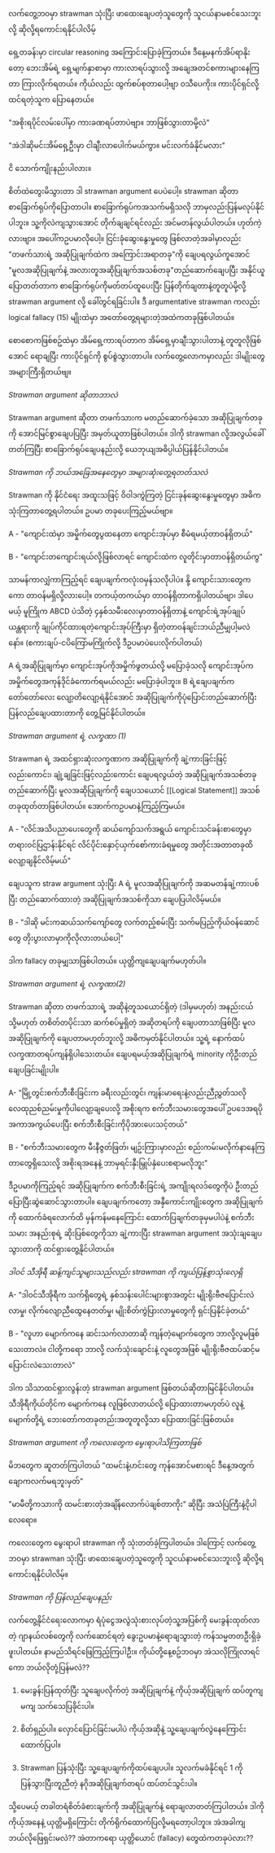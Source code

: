 လက်တွေ့ဘဝမှာ strawman သုံးပြီး ဖာထေးချေပတဲ့သူတွေကို သူငယ်နာမစင်သေးဘူးလို့ ဆိုလို့ရကောင်းရနိုင်ပါလိမ့်

ရှေ့တခန်းမှာ circular reasoning အကြောင်းပြောခဲ့ကြတယ်။ ဒီနေ့မနက်အိပ်ရာနိုးတော့ ဘေးအိမ်ရဲ့ ရှေ့မျက်နှာစာမှာ ကားလာရပ်သွားလို့ အချေအတင်စကားများနေကြတာ ကြားလိုက်ရတယ်။ ကိုယ်လည်း ထွက်စပ်စုတာပေါ့ဗျာ ဝသီပေကိုး။ ကားပိုင်ရှင်လို့ထင်ရတဲ့သူက ပြောနေတယ်။

"အစိုးရပိုင်လမ်းပေါ်မှာ ကားခဏရပ်တာပဲဗျာ။ ဘာဖြစ်သွားတာမို့လဲ"

"အဲဒါဆိုမင်းအိမ်ရှေ့ဦးမှာ ငါချီးလာပေါက်မယ်ကွာ။ မင်းလက်ခံနိုင်မလား"

ငိ သောက်ကျိုးနည်းပါလား။

စိတ်ထဲတွေးမိသွားတာ ဒါ strawman argument ပေပဲပေါ့။ strawman ဆိုတာ စာခြောက်ရုပ်ကိုပြောတာပါ။ စာခြောက်ရုပ်ကအသက်မရှိသလို ဘာမှလည်းပြန်မလုပ်နိုင်ပါဘူး။ သူ့ကိုလဲကျသွားအောင် တိုက်ချချင်ရင်လည်း အင်မတန်လွယ်ပါတယ်။ ဟုတ်ကဲ့လားဗျာ။ အပေါ်ကဥပမာလိုပေါ့။ ငြင်းခုံဆွေးနွေးမှုတွေ ဖြစ်လာတဲ့အခါမှာလည်း "တဖက်သားရဲ့ အဆိုပြုချက်ထဲက အကြောင်းအရာတခု"ကို ချေပရလွယ်ကူအောင် "မူလအဆိုပြုချက်နဲ့ အလားတူအဆို​ပြုချက်အသစ်တခု"တည်ဆောက်ချေပပြီး အနိုင်ယူပြောတတ်တာက စာခြောက်ရုပ်ကိုမတ်တပ်ထူပေးပြီး ပြန်တိုက်ချတာနဲ့တူတူပဲမို့လို့ strawman argument လို့ ခေါ်တွင်ရခြင်းပါ။ ဒီ argumentative strawman ကလည်း logical fallacy (15) မျိုးထဲမှာ အတော်တွေ့ရများတဲ့အထဲကတခုဖြစ်ပါတယ်။

စောစောကဖြစ်စဥ်ထဲမှာ အိမ်ရှေ့ကားရပ်တာက အိမ်ရှေ့မှာချီးသွားပါတာနဲ့ တူတူလိုဖြစ်အောင် ရောချပြီး ကားပိုင်ရှင်ကို စွပ်စွဲသွားတာပါ။ လက်တွေ့လောကမှာလည်း ဒါမျိုးတွေ အများကြီးရှိတယ်ဗျ။

*Strawman argument ဆိုတာဘာလဲ*

Strawman argument ဆိုတာ တဖက်သားက မတည်ဆောက်ခဲ့သော အဆိုပြုချက်တခုကို အောင်မြင်စွာချေပပြပြီး အမှတ်ယူတာဖြစ်ပါတယ်။ ဒါကို strawman လို့အလွယ်ခေါ်တတ်ကြပြီး စာခြောက်ရုပ်ချေပနည်းလို့ ယေဘုယျအဓိပ္ပါယ်ပြန်နိုင်ပါတယ်။

*Strawman ကို ဘယ်အခြေအနေတွေမှာ အများဆုံးတွေ့ရတတ်သလဲ*

Strawman ကို နိုင်ငံရေး အထူးသဖြင့် ဝိဝါဒကွဲကြတဲ့ ငြင်းခုန်ဆွေးနွေးမှုတွေမှာ အဓိကသုံးကြတာတွေ့ရပါတယ်။ ဥပမာ တခုပေးကြည့်မယ်ဗျာ။

A - "ကျောင်းထဲမှာ အမှိုက်တွေပွထနေတာ ကျောင်းအုပ်မှာ စီမံရမယ့်တာဝန်ရှိတယ်"

B - "ကျောင်းတကျောင်းရယ်လို့ဖြစ်လာရင် ကျောင်းထဲက လူတိုင်းမှာတာဝန်ရှိတယ်ကွ"

သာမန်ကာလျှံကာကြည့်ရင် ချေပချက်ကလုံးဝမှန်သလိုပါပဲ။ နို့ ကျောင်းသားတွေကကော တာဝန်မရှိလို့လားပေါ့။ တကယ့်တကယ်မှာ တာဝန်ရှိတာကရှိပါတယ်​ဗျာ၊ ဒါပေမယ့် မူကြိုက ABCD ပဲသိတဲ့ ၄နှစ်သမီးလေးမှာတာဝန်ရှိတာနဲ့ ကျောင်းရဲ့အုပ်ချုပ်ယန္တရားကို ချုပ်ကိုင်ထားရတဲ့ကျောင်းအုပ်ကြီးမှာ ရှိတဲ့တာဝန်ချင်းဘယ်ညီမျှပါ့မလဲနော်။ (စကားချပ်-ငပိကြော်မကြိုက်လို့ ဒီဥပမာပဲပေးလိုက်ပါတယ်)

A ရဲ့အဆိုပြုချက်မှာ ကျောင်းအုပ်ကိုအမှိုက်ဖွတယ်လို့ မပြောခဲ့သလို ကျောင်းအုပ်က အမှိုက်တွေအကုန်ဒိုင်ခံကောက်ရမယ်လည်း မပြောခဲ့ပါဘူး။ B ရဲ့ချေပချက်က တော်တော်လေး လျော့တိလျော့ရဲနိုင်အောင် အဆိုပြုချက်ကိုပုံပြောင်းတည်ဆောက်ပြီး ပြန်လည်ချေပထားတာကို တွေ့မြင်နိုင်ပါတယ်။

*Strawman argument ရဲ့ လက္ခဏာ (1)*

Strawman ရဲ့ အထင်ရှားဆုံးလက္ခဏာက အဆိုပြုချက်ကို ချဲ့ကားခြင်းဖြင့်လည်းကောင်း၊ ချုံ့ချခြင်းဖြင့်လည်းကောင်း ချေပရလွယ်တဲ့ အဆိုပြုချက်အသစ်တခုတည်ဆောက်ပြီး မူလအဆိုပြုချက်ကို ချေပသယောင် [[Logical Statement]] အသစ်တခုထုတ်တာဖြစ်ပါတယ်။ အောက်ကဥပမာနဲ့ကြည့်ကြမယ်။

A - "လိင်အသိပညာပေးတွေကို ဆယ်ကျော်သက်အရွယ် ကျောင်းသင်ခန်းစာတွေမှာ တရားဝင်ပြဌာန်းနိုင်ရင် လိင်ပိုင်းနှောင့်ယှက်စော်ကားခံရမှုတွေ အတိုင်းအတာတခုထိလျော့ချနိုင်လိမ့်မယ်"

ချေပသူက straw argument သုံးပြီး A ရဲ့ မူလအဆိုပြုချက်ကို အဆမတန်ချဲ့ကားပစ်ပြီး တည်​ဆောက်ထားတဲ့ အဆိုပြုချက်အသစ်ကိုသာ ချေပပြပါလိမ့်မယ်။

B - "ဒါဆို မင်းကဆယ်သက်ကျော်တွေ လက်တည့်စမ်းပြီး သက်မပြည့်ကိုယ်ဝန်ဆောင်တွေ တိုးပွားလာမှာကိုလိုလားတယ်ပေါ့"

ဒါက fallacy တခုမျှသာဖြစ်ပါတယ်။ ယုတ္တိကျချေပချက်မဟုတ်ပါ။

*Strawman argument ရဲ့ လက္ခဏာ(2)*

Strawman ဆိုတာ တဖက်သားရဲ့ အဆိုနဲ့တူသယောင်ရှိတဲ့ (ဒါမှမဟုတ်) အနည်းငယ် သို့မဟုတ် တစိတ်တပိုင်းသာ ဆက်စပ်မှုရှိတဲ့ အဆိုတရပ်ကို ချေပတာသာဖြစ်ပြီး မူလအဆိုပြုချက်ကို ချေပတာမဟုတ်ဘူးလို့ အဓိကမှတ်နိုင်ပါတယ်။ သူ့ရဲ့ နောက်ထပ်လက္ခဏာတရပ်ကျန်ရှိပါသေးတယ်။ ချေပရမယ့်အဆိုပြုချက်ရဲ့ minority ကိုဦးတည်ချေပခြင်းမျိုးပါ။

A- "မြို့တွင်းစက်ဘီးစီးခြင်းက ခရီးလည်းတွင်၊ ကျန်းမာရေးနဲ့လည်းညီညွှတ်သလို လေထုညစ်ညမ်းမှုကိုပါလျော့ချပေးလို့ အစိုးရက စက်ဘီးသမားတွေအပေါ် ဥပဒေအရပိုအကာအကွယ်ပေးပြီး စက်ဘီးစီးခြင်းကိုပိုအားပေးသင့်တယ်"

B - "စက်ဘီးသမားတွေက မီးနီဇွတ်ဖြတ်၊ မျဥ်းကြားမှာလည်း စည်းကမ်းမလိုက်နာနေကြတာတွေရှိသေးလို့ အစိုးရအနေနဲ့ ဘာမှရင်းနှီးမြှုပ်နှံပေးစရာမလိုဘူး"

ဒီဥပမာကိုကြည့်ရင် အဆိုပြုချက်က စက်ဘီးစီးခြင်းရဲ့ အကျိုးရလဒ်တွေကိုပဲ ဦးတည်ပြောပြီးဆွဲဆောင်သွားတာပါ။ ချေပချက်ကတော့ အနှီကောင်းကျိုးတွေက အဆိုပြုချက်ကို ထောက်ခံရလောက်ထိ မှန်ကန်မနေကြောင်း ထောက်ပြချက်တခုမှမပါပဲနဲ့ စက်ဘီးသမား အနည်းစုရဲ့ ဆိုးပြစ်တွေကိုသာ ချဲ့ကားပြီး strawman argument အသုံးချချေပသွားတာကို ထင်ရှားတွေ့နိုင်ပါတယ်။

*ဒါဝင် သီအိုရီ ဆန့်ကျင်သူများသည်လည်း strawman ကို ကျယ်ပြန့်စွာသုံးလေ့ရှိ*

A- "ဒါဝင်သီအိုရီက သက်ရှိတွေရဲ့ နှစ်သန်းပေါင်းများစွာအတွင်း မျိုးရိုးဗီဇပြောင်းလဲလာမှု၊ လိုက်လျောညီထွေနေတတ်မှု၊ မျိုးစိတ်ကွဲပြားလာမှုတွေကို ရှင်းပြနိုင်ခဲ့တယ်"

B - "လူဟာ မျောက်ကနေ ဆင်းသက်လာတာဆို ကျန်တဲ့မျောက်တွေက ဘာလို့လူမဖြစ်သေးတာလဲ။ ငါတို့ကရော ဘာလို့ လက်သုံးချောင်းနဲ့ လူတွေအဖြစ် မျိုးရိုးဗီဇထပ်ဆင့်မပြောင်းလဲသေးတာလဲ"

ဒါက သိသာထင်ရှားလွန်းတဲ့ strawman argument ဖြစ်တယ်ဆိုတာမြင်နိုင်ပါတယ်။ သီအိုရီကိုယ်တိုင်က မျောက်ကနေ လူဖြစ်လာတယ်လို့ ပြောထားတာမဟုတ်ပဲ လူနဲ့မျောက်တို့ရဲ့ ဘေးတော်ကတခုတည်းအတူတူလို့သာ ပြောထားခြင်းဖြစ်တယ်။

*Strawman argument ကို ကလေးတွေက မွေးရာပါသိကြတာဖြစ်*

မိဘတွေက ဆူတတ်ကြပါတယ် "ထမင်းနဲ့ဟင်းတွေ ကုန်အောင်မစားရင် ဒီနေ့အတွက်ချောကလက်မရဘူးမှတ်"

"မာမီတို့ကသားကို ထမင်းစားတဲ့အချိန်လောက်ပဲချစ်တာကိုး" ဆိုပြီး အသံပြဲကြီးနဲ့ငိုပါလေရော။

ကလေးတွေက မွေးရာပါ strawman ကို သုံးတတ်ခဲ့ကြပါတယ်။ ဒါကြောင့် လက်တွေ့ဘဝမှာ strawman သုံးပြီး ဖာထေးချေပတဲ့သူတွေကို သူငယ်နာမစင်သေးဘူးလို့ ဆိုလို့ရကောင်းရနိုင်ပါလိမ့်။

*Strawman ကို ပြန်လည်ချေပနည်း*

လက်တွေ့နိုင်ငံရေးလောကမှာ ရံပုံငွေအလွဲသုံးစားလုပ်တဲ့သူ့အပြစ်ကို မေးခွန်းထုတ်လာတဲ့ ဂျာနယ်လစ်တွေကို လက်ဆောင်ရတဲ့ ခွေးဥပမာနဲ့ရောချသွားတဲ့ ကန်သမ္မတတဦးရှိခဲ့ဖူးပါတယ်။ နာမည်သိရင်ဖြေကြည့်ကြပါဦး။ ကိုယ်တို့နေ့စဥ်ဘဝမှာ အဲသလိုကြုံလာရင်ကော ဘယ်လိုတုံ့ပြန်မလဲ??

1. မေးခွန်းပြန်ထုတ်ပြီး သူချေပလိုက်တဲ့ အဆိုပြုချက်နဲ့ ကိုယ့်အဆိုပြုချက် ထပ်တူကျမကျ သက်သေပြခိုင်းပါ။

2. စိတ်ရှည်ပါ။ လှောင်ပြောင်ခြင်းမပါပဲ ကိုယ့်အဆိုနဲ့ သူ့ချေပချက်လွဲနေကြောင်း ထောက်ပြပါ။

3. Strawman ပြန်သုံးပြီး သူ့ချေပချက်ကိုထပ်ချေပပါ။ သူလက်မခံနိုင်ရင် 1 ကိုပြန်သွားပြီးတူညီတဲ့ နဂိုအဆိုပြုချက်တရပ် ထပ်တင်သွင်းပါ။

သို့ပေမယ့် တခါတရံစိတ်ခံစားချက်ကို အဆိုပြုချက်နဲ့ ရောချလာတတ်ကြပါတယ်။ ဒါကို ကိုယ့်အနေနဲ့ ယုတ္တိမရှိကြောင်း တိုက်ရိုက်ထောက်ပြလို့မရတော့ပါဘူး။ အဲအခါကျဘယ်လိုဖြေရှင်းမလဲ?? အဲတာကရော ယုတ္တိယောင် (fallacy) တွေထဲကတခုပဲလား??